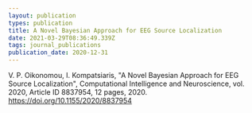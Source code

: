 ```yaml
---
layout: publication
types: publication
title: A Novel Bayesian Approach for EEG Source Localization
date: 2021-03-29T08:36:49.339Z
tags: journal_publications
publication_date: 2020-12-31
---
```

V. P. Oikonomou, I. Kompatsiaris, "A Novel Bayesian Approach for EEG Source Localization", Computational Intelligence and Neuroscience, vol. 2020, Article ID 8837954, 12 pages, 2020. https://doi.org/10.1155/2020/8837954